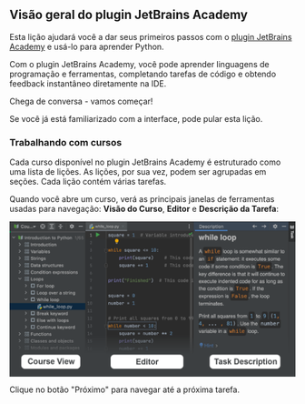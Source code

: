 ## Visão geral do plugin JetBrains Academy

Esta lição ajudará você a dar seus primeiros passos com o [plugin JetBrains Academy](https://www.jetbrains.com/help/education/educational-products.html) e usá-lo para aprender Python.

Com o plugin JetBrains Academy, você pode aprender linguagens de programação e ferramentas, completando tarefas de código e obtendo feedback instantâneo diretamente na IDE.

Chega de conversa - vamos começar!

Se você já está familiarizado com a interface, pode pular esta lição.

### Trabalhando com cursos
Cada curso disponível no plugin JetBrains Academy é estruturado como uma lista de lições. As lições, por sua vez, podem ser agrupadas em seções. Cada lição contém várias tarefas.

Quando você abre um curso, verá as principais janelas de ferramentas usadas para navegação: <b>Visão do Curso</b>, <b>Editor</b> e <b>Descrição da Tarefa</b>:

<style>
img {
  display: block;
  margin-left: auto;
  margin-right: auto;
}
</style>
<img src="edu_course_overview_dark.png" class="center" width=800>

Clique no botão "Próximo" para navegar até a próxima tarefa.